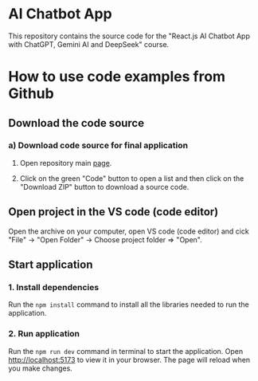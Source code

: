 

# AI Chatbot App

This repository contains the source code for the "React.js AI Chatbot App with ChatGPT, Gemini AI and DeepSeek" course.


# How to use code examples from Github

## Download the code source

### a) Download code source for final application

1. Open repository main [page](https://github.com/nebaw-21/chatbot_integration.git).

2. Click on the green "Code" button to open a list and then click on the "Download ZIP" button to download a source code.


## Open project in the VS code (code editor)

Open the archive on your computer, open VS code (code editor) and cick "File" -> "Open Folder" -> Choose project folder => "Open".


## Start application

### 1. Install dependencies

Run the `npm install` command to install all the libraries needed to run the application.

### 2. Run application

Run the `npm run dev` command in terminal to start the application.
Open [http://localhost:5173](http://localhost:5173) to view it in your browser.
The page will reload when you make changes.
